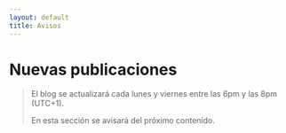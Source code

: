 ```yaml
---
layout: default
title: Avisos
---
```


# Nuevas publicaciones
>El blog se actualizará cada lunes y viernes entre las 6pm y las 8pm (UTC+1).
>
>En esta sección se avisará del próximo contenido.